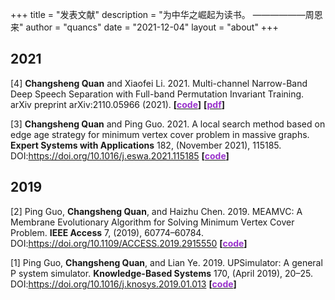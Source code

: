 +++
title = "发表文献"
description = "为中华之崛起为读书。   ——————周恩来"
author = "quancs"
date = "2021-12-04"
layout = "about"
+++

## 2021
[4]	**Changsheng Quan** and Xiaofei Li. 2021. Multi-channel Narrow-Band Deep Speech Separation with Full-band Permutation Invariant Training. arXiv preprint arXiv:2110.05966 (2021). **[\[<font color=DarkOrchid>code</font>\]](https://github.com/quancs/NBSS)** **[\[<font color=DarkOrchid>pdf</font>\]](https://arxiv.org/pdf/2110.05966)**

[3]	**Changsheng Quan** and Ping Guo. 2021. A local search method based on edge age strategy for minimum vertex cover problem in massive graphs. **Expert Systems with Applications** 182, (November 2021), 115185. DOI:https://doi.org/10.1016/j.eswa.2021.115185 **[\[<font color=DarkOrchid>code</font>\]](https://github.com/quancs/EAVC)**

## 2019
[2]	Ping Guo, **Changsheng Quan**, and Haizhu Chen. 2019. MEAMVC: A Membrane Evolutionary Algorithm for Solving Minimum Vertex Cover Problem. **IEEE Access** 7, (2019), 60774–60784. DOI:https://doi.org/10.1109/ACCESS.2019.2915550 **[\[<font color=DarkOrchid>code</font>\]](https://github.com/quancs/MEAMVC)**

[1]	Ping Guo, **Changsheng Quan**, and Lian Ye. 2019. UPSimulator: A general P system simulator. **Knowledge-Based Systems** 170, (April 2019), 20–25. DOI:https://doi.org/10.1016/j.knosys.2019.01.013 **[\[<font color=DarkOrchid>code</font>\]](https://github.com/quancs/UPSimulator)**


